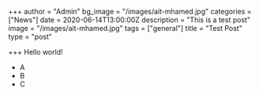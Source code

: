 +++
author = "Admin"
bg_image = "/images/ait-mhamed.jpg"
categories = ["News"]
date = 2020-06-14T13:00:00Z
description = "This is a test post"
image = "/images/ait-mhamed.jpg"
tags = ["general"]
title = "Test Post"
type = "post"

+++
Hello world!

* A
* B
* C